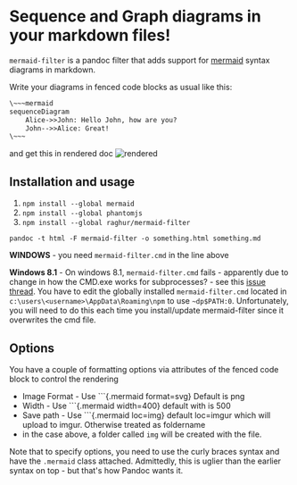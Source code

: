 Sequence and Graph diagrams in your markdown files!
=========================

`mermaid-filter` is a pandoc filter that adds support for [mermaid](http://knsv.github.io/mermaid/) syntax diagrams in markdown.

Write your diagrams in fenced code blocks as usual like this:

```````markdown
\~~~mermaid
sequenceDiagram
    Alice->>John: Hello John, how are you?
    John-->>Alice: Great!
\~~~
```````

and get this in rendered doc ![rendered](https://cdn.rawgit.com/raghur/mermaid-filter/master/img/diagram-1.svg)

Installation and usage
---------------------

1. `npm install --global mermaid`
2. `npm install --global phantomjs`
3. `npm install --global raghur/mermaid-filter`

`pandoc -t html -F mermaid-filter -o something.html something.md`

**WINDOWS** - you need `mermaid-filter.cmd` in the line above

**Windows 8.1** - On windows 8.1, `mermaid-filter.cmd` fails - apparently due to change in how the CMD.exe works
for subprocesses? - see this [issue thread](https://github.com/jgm/pandoc/issues/3458).
You have to edit the globally installed `mermaid-filter.cmd` located in `c:\users\<username>\AppData\Roaming\npm`
to use `~dp$PATH:0`.
Unfortunately, you will need to do this each time you install/update mermaid-filter since it overwrites the cmd file.

Options
--------------------

You have a couple of formatting options via attributes of the fenced code block to control the rendering

- Image Format - Use \`\`\`{.mermaid format=svg}     Default is png
- Width  - Use \`\`\`{.mermaid width=400}     default with is 500
- Save path - Use \`\`\`{.mermaid loc=img}  default loc=imgur which will upload to imgur. Otherwise treated as foldername
 - in the case above, a folder called `img` will be created with the file.

Note that to specify options, you need to use the curly braces syntax and have the `.mermaid` class attached.
Admittedly, this is uglier than the earlier syntax on top - but that's how Pandoc wants it.
